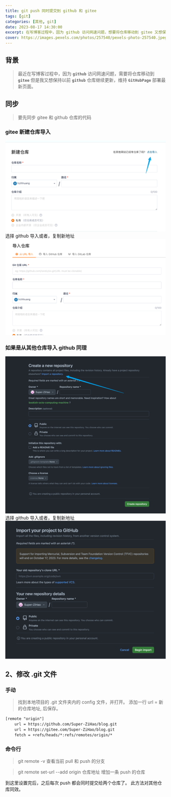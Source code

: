 ```yaml
---
title: git push 同时提交到 github 和 gitee
tags: [git]
categories: [其他, git]
date: 2023-08-17 14:30:00
excerpt: 在写博客过程中，因为 github 访问网速问题，想要将仓库移动到 gitee 又想保持以前 github 仓库继续更新...
cover: https://images.pexels.com/photos/257540/pexels-photo-257540.jpeg?auto=compress&cs=tinysrgb&h=400
---
```


## 背景
> 最近在写博客过程中，因为 **`github`** 访问网速问题，需要将仓库移动到 **`gitee`** 但是我又想保持以前 **`github`** 仓库继续更新，维持 **`GitHubPage`** 部署最新页面。


## 同步
> 要先同步 gitee 和 github 仓库的代码
### gitee 新建仓库导入
![gitee](/assets/images/compatible/gitee_import.png)
选择 github 导入或者，复制新地址
![gitee](/assets/images/compatible/gitee_import2.png)

### 如果是从其他仓库导入 github 同理
![github](/assets/images/compatible/github_import.png)
选择 github 导入或者，复制新地址
![github](/assets/images/compatible/github_import2.png)
## 2、修改 .git 文件
### 手动
> 找到本地项目的 .git 文件夹内的 config 文件，并打开。
> 添加一行 url = 新的仓库地址, 后保存。

```txt
[remote "origin"]
	url = https://github.com/Super-ZiHao/blog.git
	url = https://gitee.com/Super-ZiHao/blog.git 
	fetch = +refs/heads/*:refs/remotes/origin/*
```

### 命令行
> git remote -v
> 查看当前 pull 和 push 的分支

> git remote set-url --add origin 仓库地址
> 增加一条 push 的仓库


到这里设置完后，之后每次 push 都会同时提交给两个仓库了。
此方法对其他仓库同效。